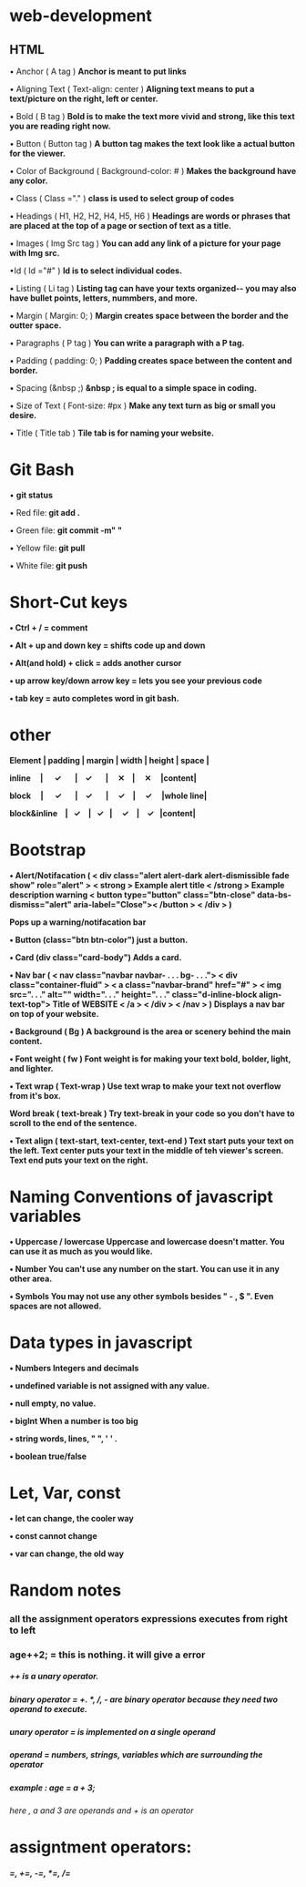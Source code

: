 # web-development
## HTML

 • Anchor ( A tag )
<b> Anchor is meant to put links</b>
 
 
 • Aligning Text ( Text-align: center )
<b> Aligning text means to put a text/picture on the right, left or center. </b>

 
 • Bold ( B tag )
 <b> Bold is to make the text more vivid and strong, like this text you are reading right now. </b>
 
 • Button ( Button tag )
 <b> A button tag makes the text look like a actual button for the viewer. </b>
 
 • Color of Background ( Background-color: # )
 <b> Makes the background have any color. </b>
 
 • Class ( Class ="." )
 <b> class is used to select group of codes</b>
 
 • Headings ( H1, H2, H2, H4, H5, H6 )
 <b> Headings are words or phrases that are placed at the top of a page or section of text as a title. </b>
 
 • Images ( Img Src tag )
 <b> You can add any link of a picture for your page with Img src. </b>

  •Id ( Id ="#" )
 <b> Id is to select individual codes.</b> 
 
 • Listing ( Li tag )
 <b> Listing tag can have your texts organized-- you may also have bullet points, letters, nummbers, and more. </b>

 • Margin ( Margin: 0; )
 <b>Margin creates space between the border and the outter space.</b>
 
 • Paragraphs ( P tag )
 <b> You can write a paragraph with a P tag. </b>

 • Padding ( padding: 0; )
 <b> Padding creates space between the content and border. </b>
 
 • Spacing (&nbsp ;)
<b> &nbsp ; is equal to a simple space in coding.</b>
 
 • Size of Text ( Font-size: #px )
 <b> Make any text turn as big or small you desire. </b>
 
 • Title ( Title tab )
 <b> Tile tab is for naming your website. </b>







<h1> Git Bash </h1>

• <b> git status </b>

• Red file:<b> git add .</b>

• Green file: <b>git commit -m" "</b>

• Yellow file:<b> git pull</b>

• White file:<b> git push<b>

<h1>Short-Cut keys</h1>

• Ctrl + / = comment

• Alt + up and down key = shifts code up and down

• Alt(and hold) + click = adds another cursor

• up arrow key/down arrow key = lets you see your previous code

• tab key = auto completes word in git bash.











<h1>other</h1>

Element | padding | margin | width | height | space |

inline&nbsp;&nbsp;&nbsp;&nbsp;&nbsp;|&nbsp;&nbsp;&nbsp;&nbsp;&nbsp;&nbsp;✓&nbsp;&nbsp;&nbsp;&nbsp;&nbsp;&nbsp;&nbsp;|&nbsp;&nbsp;&nbsp;&nbsp;✓&nbsp;&nbsp;&nbsp;&nbsp;&nbsp;&nbsp;&nbsp;|&nbsp;&nbsp;&nbsp;&nbsp;&nbsp;✕&nbsp;&nbsp;&nbsp;&nbsp;|&nbsp;&nbsp;&nbsp;&nbsp;&nbsp;✕&nbsp;&nbsp;&nbsp;&nbsp;&nbsp;|content|


block&nbsp;&nbsp;&nbsp;&nbsp;&nbsp;|&nbsp;&nbsp;&nbsp;&nbsp;&nbsp;&nbsp;✓&nbsp;&nbsp;&nbsp;&nbsp;&nbsp;&nbsp;&nbsp;|&nbsp;&nbsp;&nbsp;&nbsp;✓&nbsp;&nbsp;&nbsp;&nbsp;&nbsp;&nbsp;&nbsp;|&nbsp;&nbsp;&nbsp;&nbsp;&nbsp;✓&nbsp;&nbsp;&nbsp;&nbsp;|&nbsp;&nbsp;&nbsp;&nbsp;&nbsp;✓&nbsp;&nbsp;&nbsp;&nbsp;&nbsp;|whole line|

block&inline&nbsp;&nbsp;&nbsp;&nbsp;|&nbsp;&nbsp;&nbsp;✓&nbsp;&nbsp;&nbsp;&nbsp;|&nbsp;&nbsp;&nbsp;✓&nbsp;&nbsp;&nbsp;|&nbsp;&nbsp;&nbsp;&nbsp;&nbsp;✓&nbsp;&nbsp;&nbsp;&nbsp;|&nbsp;&nbsp;&nbsp;&nbsp;✓&nbsp;&nbsp;&nbsp;|content|












<h1>Bootstrap</h1>

• Alert/Notifacation (   < div class="alert alert-dark alert-dismissible fade show" role="alert" >
            < strong > Example alert title < /strong > Example description warning
            < button type="button" class="btn-close" data-bs-dismiss="alert" aria-label="Close">< /button >
          < /div > )

<b>Pops up a warning/notifacation bar<b>

• Button (class="btn btn-color")
<b>just a button.<b>

• Card (div class="card-body")
<b>Adds a card. <b>

• Nav bar ( < nav class="navbar navbar- . . . bg- . . .">
        < div class="container-fluid" >
          < a class="navbar-brand" href="#" >
            < img src=". . ." alt="" width=". . ." height=". . ." class="d-inline-block align-text-top">
            Title of WEBSITE
          < /a >
        < /div >
      < /nav > )
      <b>Displays a nav bar on top of your website.<b>

• Background ( Bg )
<b>A background is the area or scenery behind the main content.<b>

• Font weight ( fw )
<b>Font weight is for making your text bold, bolder, light, and lighter.<b>

• Text wrap ( Text-wrap )
<b>Use text wrap to make your text not overflow from it's box.<b>

Word break ( text-break )
<b>Try text-break in your code so you don't have to scroll to the end of the sentence.<b>

• Text align ( text-start, text-center, text-end )
<b>Text start puts your text on the left. Text center puts your text in the middle of teh viewer's screen. Text end puts your text on the right.<b>








<h1>Naming Conventions of javascript variables</h1>

• Uppercase / lowercase
<b>Uppercase and lowercase doesn't matter. You can use it as much as you would like.<b>

• Number
<b>You can't use any number on the start. You can use it in any other area.<b>

• Symbols
<b>You may not use any other symbols besides " - , $ ". Even spaces are not allowed.<b>


<h1>Data types in javascript</h1>

• Numbers
<b>Integers and decimals<b>

• undefined
<b>variable is not assigned with any value.<b>

• null
<b>empty, no value.<b>

• bigInt
<b>When a number is too big<b>

• string
<b>words, lines, "  ", '  ' .<b>

• boolean
<b>true/false<b>


<h1>Let, Var, const</h1>

• let
<b>can change, the cooler way<b>

• const
<b>cannot change<b>

• var
<b>can change, the old way<b>


<h1>Random notes</h1>


<h3>all the assignment operators expressions executes from right to left</h3>

<h3>age++2; = this is nothing. it will give a error</h3>




<h5>++ is a unary operator.</h5>

<h5>binary operator = +. *, /, - are binary operator because they need two operand to execute.</h5>

<h5>unary operator = is implemented on a single operand</h5>

<h5>operand = numbers, strings, variables which are surrounding the operator</h5>

<h5>example :   age = a + 3; <h5>

<h6>here , a and 3 are operands and + is an operator</h6>


<h1>assigntment operators:</h1>

<h5>=, +=, -=, *=, /=</h5>


